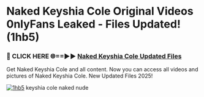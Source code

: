 # Naked Keyshia Cole Original Videos 0nlyFans Leaked - Files Updated! (1hb5)

<h3>🔴 CLICK HERE 🌐==►► <a href="https://tinyurl.com/up5wt9bj" rel="nofollow">Naked Keyshia Cole Updated Files</a></h3>

Get Naked Keyshia Cole and all content. Now you can access all videos and pictures of Naked Keyshia Cole. New Updated Files 2025!

[![1hb5](https://i.imgur.com/ABiUzMV.gif)](https://tinyurl.com/up5wt9bj)
keyshia cole naked nude